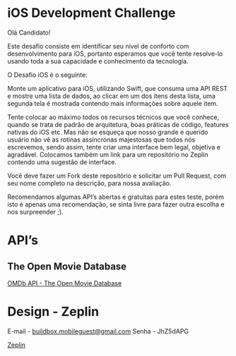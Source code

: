 # iOS Development Challenge

Olá Candidato!

Este desafio consiste em identificar seu nível de conforto com desenvolvimento para iOS, portanto esperamos que você tente resolve-lo usando toda a sua capacidade e conhecimento da tecnologia. 

O Desafio iOS é o seguinte:

Monte um aplicativo para iOS, utilizando Swift, que consuma uma API REST e mostre uma lista de dados, ao clicar em um dos itens desta lista, uma segunda tela é mostrada contendo mais informações sobre aquele item.

Tente colocar ao máximo todos os recursos técnicos que você conhece, quando se trata de padrão de arquitetura, boas práticas de código, features nativas do iOS etc. 
Mas não se esqueça que nosso grande e querido usuário não vê as rotinas assíncronas majestosas que todos nós escrevemos, sendo assim, tente criar uma interface bem legal, objetiva e agradável. 
Colocamos também um link para um repositório no Zeplin contendo uma sugestão de interface.

Você deve fazer um Fork deste repositório e solicitar um Pull Request, com seu nome completo na descrição, para nossa avaliação.

Recomendamos algumas API’s abertas e gratuitas para estes teste, porém isto é apenas uma recomendação, se sinta livre para fazer outra escolha e nos surpreender ;).

# API’s 
## The Open Movie Database
 [OMDb API - The Open Movie Database](http://www.omdbapi.com/)

# Design - Zeplin
E-mail - buildbox.mobileguest@gmail.com
Senha - JhZ5dAPG

[Zeplin](https://app.zeplin.io/login)
